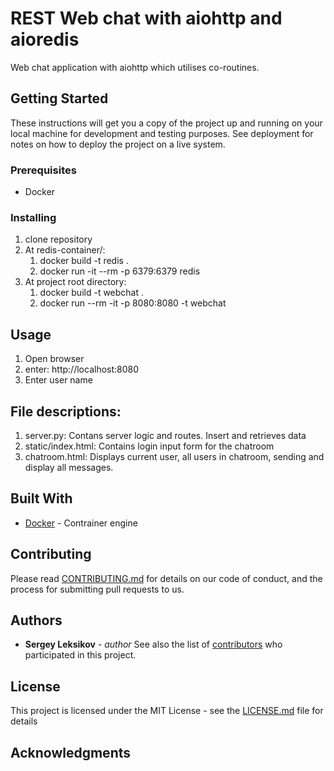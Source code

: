 
# REST Web chat with aiohttp and aioredis

Web chat application with aiohttp which utilises co-routines.

## Getting Started

These instructions will get you a copy of the project up and running on your local machine for development and testing purposes. See deployment for notes on how to deploy the project on a live system.

### Prerequisites
- Docker


### Installing


1. clone repository
2. At redis-container/:
	1. docker build 	-t redis .
	2. docker run -it --rm  -p 6379:6379 redis
3. At project root directory:
	1. docker build -t webchat .
	2. docker run --rm -it -p 8080:8080 -t webchat


## Usage

1. Open browser
2. enter: http://localhost:8080
3. Enter user name

## File descriptions:
1. server.py: Contans server logic and routes. Insert and retrieves data
2. static/index.html: Contains login input form for the chatroom
3. chatroom.html: Displays current user, all users in chatroom, sending and display all messages.

## Built With

* [Docker](http://www.docker.com/) - Contrainer engine
## Contributing

Please read [CONTRIBUTING.md](https://gist.github.com/PurpleBooth/b24679402957c63ec426) for details on our code of conduct, and the process for submitting pull requests to us.


## Authors

* **Sergey Leksikov** - *author* 
See also the list of [contributors](https://github.com/your/project/contributors) who participated in this project.

## License

This project is licensed under the MIT License - see the [LICENSE.md](LICENSE.md) file for details

## Acknowledgments

